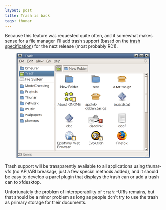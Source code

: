```yaml
---
layout: post
title: Trash is back
tags: thunar
---
```


Because this feature was requested quite often, and it somewhat makes sense for a file manager, I'll add trash support (based on the <a href="http://freedesktop.org/wiki/Standards_2ftrash_2dspec">trash specification</a>) for the next release (most probably RC1).

<center><a href="/images/2006/thunar-trash-experimental.png"><img width="430" src="/images/2006/thunar-trash-experimental.png" /></a></center>

Trash support will be transparently available to all applications using thunar-vfs (no API/ABI breakage, just a few special methods added), and it should be easy to develop a panel plugin that displays the trash can or add a trash can to xfdesktop.

Unfortunately the problem of interoperability of <code>trash:</code>-URIs remains, but that should be a minor problem as long as people don't try to use the trash as primary storage for their documents.

